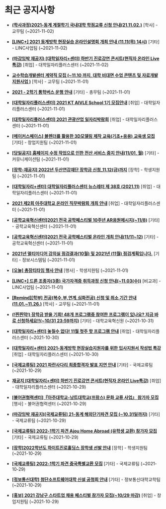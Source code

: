 # 최근 공지사항

* **[(학사과정)2021-동계 계절학기 국내대학 학점교류 신청 안내(21.11.02.)](http://ajou.ac.kr/kr/ajou/notice.do?mode=view&amp;articleNo=114504&amp;article.offset=0&amp;articleLimit=30)**
 [학사] - 교무팀 (~2021-11-02)

* **[[LINC+] 2021 동계방학 현장실습 온라인설명회 개최 안내 (11.11(목) 14시)](http://ajou.ac.kr/kr/ajou/notice.do?mode=view&amp;articleNo=114503&amp;article.offset=0&amp;articleLimit=30)**
 [기타] - LINC사업팀 (~2021-11-02)

* **[(마감임박 재공지) [대학일자리+센터] 하반기 진로강연 콘서트(현직자 온라인 Live특강)](http://ajou.ac.kr/kr/ajou/notice.do?mode=view&amp;articleNo=114502&amp;article.offset=0&amp;articleLimit=30)**
 [취업] - 대학일자리플러스센터 (~2021-11-02)

* **[교수학습개발센터 계약직 모집 (~11.10 까지, 대학 비대면 수업 콘텐츠 및 자료개발 지원사업 )](http://ajou.ac.kr/kr/ajou/notice.do?mode=view&amp;articleNo=114488&amp;article.offset=0&amp;articleLimit=30)**
 [학사] - 교무팀 (~2021-11-01)

* **[2021 - 2학기 통학버스 운행 안내](http://ajou.ac.kr/kr/ajou/notice.do?mode=view&amp;articleNo=114484&amp;article.offset=0&amp;articleLimit=30)**
 [기타] - 총무팀 (~2021-11-01)

* **[[대학일자리플러스센터] 2021 KT AIVLE School 1기 모집안내](http://ajou.ac.kr/kr/ajou/notice.do?mode=view&amp;articleNo=114477&amp;article.offset=0&amp;articleLimit=30)**
 [취업] - 대학일자리플러스센터 (~2021-11-01)

* **[[대학일자리플러스센터] 2021 관광산업 일자리박람회](http://ajou.ac.kr/kr/ajou/notice.do?mode=view&amp;articleNo=114474&amp;article.offset=0&amp;articleLimit=30)**
 [취업] - 대학일자리플러스센터 (~2021-11-01)

* **[[메이커스페이스] 블렌더를 활용한 3D모델링 제작 교육(기초+응용) 교육생 모집](http://ajou.ac.kr/kr/ajou/notice.do?mode=view&amp;articleNo=114469&amp;article.offset=0&amp;articleLimit=30)**
 [기타] - 창업지원팀 (~2021-11-01)

* **[[당일공지] 홈페이지 수정 작업으로 인한 전산 서비스 중지 안내(11/01, 월)](http://ajou.ac.kr/kr/ajou/notice.do?mode=view&amp;articleNo=114465&amp;article.offset=0&amp;articleLimit=30)**
 [기타] - 커뮤니케이션팀 (~2021-11-01)

* **[[장학-재공지] 2022년 두산연강재단 장학금 신청_11.12(금)까지](http://ajou.ac.kr/kr/ajou/notice.do?mode=view&amp;articleNo=114464&amp;article.offset=0&amp;articleLimit=30)**
 [장학] - 학생지원팀 (~2021-11-01)

* **[[대학일자리+센터] 대학일자리플러스센터 뉴스레터 제 38호 (2021.11)](http://ajou.ac.kr/kr/ajou/notice.do?mode=view&amp;articleNo=114456&amp;article.offset=0&amp;articleLimit=30)**
 [취업] - 대학일자리플러스센터 (~2021-11-01)

* **[2021 제2회 아주대학교 온라인 직무박람회 개최 안내](http://ajou.ac.kr/kr/ajou/notice.do?mode=view&amp;articleNo=114453&amp;article.offset=0&amp;articleLimit=30)**
 [취업] - 대학일자리플러스센터 (~2021-11-01)

* **[[공학교육혁신센터]2021 전국 공학페스티벌 10주년 AR응원메시지(~11/8)](http://ajou.ac.kr/kr/ajou/notice.do?mode=view&amp;articleNo=114448&amp;article.offset=0&amp;articleLimit=30)**
 [기타] - 공학교육혁신센터 (~2021-11-01)

* **[[공학교육혁신센터]2021 전국 공학페스티벌 온라인 개최 안내(11/11~12)](http://ajou.ac.kr/kr/ajou/notice.do?mode=view&amp;articleNo=114443&amp;article.offset=0&amp;articleLimit=30)**
 [기타] - 공학교육혁신센터 (~2021-11-01)

* **[2021년 멀티미디어 강의실 점검결과(10월) 및 2021년 (11월) 점검계획입니다.](http://ajou.ac.kr/kr/ajou/notice.do?mode=view&amp;articleNo=114442&amp;article.offset=0&amp;articleLimit=30)**
 [기타] - 정보시스템팀 (~2021-11-01)

* **[[오늘] 총장티타임 행사 안내](http://ajou.ac.kr/kr/ajou/notice.do?mode=view&amp;articleNo=114441&amp;article.offset=0&amp;articleLimit=30)**
 [행사] - 학생지원팀 (~2021-11-01)

* **[[LINC+] 드론 조종자(3종) 국가자격증 취득과정 신청 안내(~11.03(수))](http://ajou.ac.kr/kr/ajou/notice.do?mode=view&amp;articleNo=114439&amp;article.offset=0&amp;articleLimit=30)**
 [비교과] - LINC사업팀 (~2021-11-01)

* **[[Remind][학부] 전공(복수,부,연계,심화전공) 신청 및 취소 기간 안내 (11.01.~11.26.)](http://ajou.ac.kr/kr/ajou/notice.do?mode=view&amp;articleNo=114438&amp;article.offset=0&amp;articleLimit=30)**
 [학사] - 교무팀 (~2021-11-01)

* **[(!찐찐막!) 장학금 받을 기회! 48개 프로그램중 참여한 프로그램이 있나요? 지금 바로 신청하세요!!(~10/31 23:59까지)](http://ajou.ac.kr/kr/ajou/notice.do?mode=view&amp;articleNo=114422&amp;article.offset=0&amp;articleLimit=30)**
 [기타] - 대학교육혁신원 (~2021-10-31)

* **[[대학일자리+센터] 놓칠수 없다! 11월 첫주 핫 프로그램 안내](http://ajou.ac.kr/kr/ajou/notice.do?mode=view&amp;articleNo=114414&amp;article.offset=0&amp;articleLimit=30)**
 [취업] - 대학일자리플러스센터 (~2021-10-30)

* **[[대학일자리+센터] 2021-동계방학 현장실습지원자를 위한 입사지원서 작성법 특강](http://ajou.ac.kr/kr/ajou/notice.do?mode=view&amp;articleNo=114413&amp;article.offset=0&amp;articleLimit=30)**
 [취업] - 대학일자리플러스센터 (~2021-10-30)

* **[[국제교류팀] 2021 파란사다리 최종합격자 발표 지연 안내](http://ajou.ac.kr/kr/ajou/notice.do?mode=view&amp;articleNo=114407&amp;article.offset=0&amp;articleLimit=30)**
 [기타] - 국제교류팀 (~2021-10-29)

* **[재공지 [대학일자리+센터] 하반기 진로강연 콘서트(현직자 온라인 Live특강)](http://ajou.ac.kr/kr/ajou/notice.do?mode=view&amp;articleNo=114406&amp;article.offset=0&amp;articleLimit=30)**
 [취업] - 대학일자리플러스센터 (~2021-10-29)

* **[[불어권협력센터]『아주대학교-낭트대학교(프랑스) 문화 교류 사업』 참가자 모집](http://ajou.ac.kr/kr/ajou/notice.do?mode=view&amp;articleNo=114402&amp;article.offset=0&amp;articleLimit=30)**
 [행사] - 불어권협력센터 (~2021-10-29)

* **[(마감임박 재공지)[국제교류팀] 21-동계 해외단기파견 모집 (~10.31일까지)](http://ajou.ac.kr/kr/ajou/notice.do?mode=view&amp;articleNo=114398&amp;article.offset=0&amp;articleLimit=30)**
 [기타] - 국제교류팀 (~2021-10-29)

* **[[국제교류팀] 2022-1학기 파견 Ajou Home Abroad (유학생 교환) 참가자 모집](http://ajou.ac.kr/kr/ajou/notice.do?mode=view&amp;articleNo=114397&amp;article.offset=0&amp;articleLimit=30)**
 [기타] - 국제교류팀 (~2021-10-29)

* **[[장학]2022학년도 하이트진로홀딩스 장학생 선발 안내](http://ajou.ac.kr/kr/ajou/notice.do?mode=view&amp;articleNo=114394&amp;article.offset=0&amp;articleLimit=30)**
 [장학] - 학생지원팀 (~2021-10-29)

* **[[국제교류팀] 2022-1학기 파견 중국특별교환 모집](http://ajou.ac.kr/kr/ajou/notice.do?mode=view&amp;articleNo=114388&amp;article.offset=0&amp;articleLimit=30)**
 [기타] - 국제교류팀 (~2021-10-29)

* **[[정보통신대학] 첨단소프트웨어대학 신설 공청회 안내](http://ajou.ac.kr/kr/ajou/notice.do?mode=view&amp;articleNo=114383&amp;article.offset=0&amp;articleLimit=30)**
 [기타] - 정보통신대학교학팀 (~2021-10-29)

* **[[홍보] 2021 강남구 스타트업 채용 페스티벌 참가자 모집(~10/29 마감)](http://ajou.ac.kr/kr/ajou/notice.do?mode=view&amp;articleNo=114380&amp;article.offset=0&amp;articleLimit=30)**
 [취업] - 창업지원팀 (~2021-10-29)
